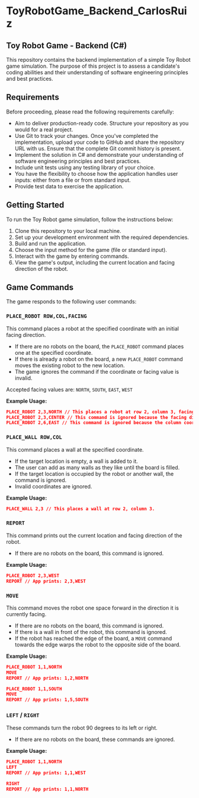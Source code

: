 # ToyRobotGame_Backend_CarlosRuiz

## Toy Robot Game - Backend (C#)

This repository contains the backend implementation of a simple Toy Robot game simulation. The purpose of this project is to assess a candidate's coding abilities and their understanding of software engineering principles and best practices.

## Requirements

Before proceeding, please read the following requirements carefully:

- Aim to deliver production-ready code. Structure your repository as you would for a real project.
- Use Git to track your changes. Once you've completed the implementation, upload your code to GitHub and share the repository URL with us. Ensure that the complete Git commit history is present.
- Implement the solution in C# and demonstrate your understanding of software engineering principles and best practices.
- Include unit tests using any testing library of your choice.
- You have the flexibility to choose how the application handles user inputs: either from a file or from standard input.
- Provide test data to exercise the application.

## Getting Started

To run the Toy Robot game simulation, follow the instructions below:

1. Clone this repository to your local machine.
2. Set up your development environment with the required dependencies.
3. Build and run the application.
4. Choose the input method for the game (file or standard input).
5. Interact with the game by entering commands.
6. View the game's output, including the current location and facing direction of the robot.

## Game Commands

The game responds to the following user commands:

### `PLACE_ROBOT ROW,COL,FACING`

This command places a robot at the specified coordinate with an initial facing direction.

- If there are no robots on the board, the `PLACE_ROBOT` command places one at the specified coordinate.
- If there is already a robot on the board, a new `PLACE_ROBOT` command moves the existing robot to the new location.
- The game ignores the command if the coordinate or facing value is invalid.

Accepted facing values are: `NORTH`, `SOUTH`, `EAST`, `WEST`

**Example Usage:**
```json
PLACE_ROBOT 2,3,NORTH // This places a robot at row 2, column 3, facing North.
PLACE_ROBOT 2,3,CENTER // This command is ignored because the facing direction is invalid.
PLACE_ROBOT 2,6,EAST // This command is ignored because the column coordinate is invalid.
```


### `PLACE_WALL ROW,COL`

This command places a wall at the specified coordinate.

- If the target location is empty, a wall is added to it.
- The user can add as many walls as they like until the board is filled.
- If the target location is occupied by the robot or another wall, the command is ignored.
- Invalid coordinates are ignored.

**Example Usage:**
```json
PLACE_WALL 2,3 // This places a wall at row 2, column 3.
```

### `REPORT`

This command prints out the current location and facing direction of the robot.

- If there are no robots on the board, this command is ignored.

**Example Usage:**
```json
PLACE_ROBOT 2,3,WEST
REPORT // App prints: 2,3,WEST
```

### `MOVE`

This command moves the robot one space forward in the direction it is currently facing.

- If there are no robots on the board, this command is ignored.
- If there is a wall in front of the robot, this command is ignored.
- If the robot has reached the edge of the board, a `MOVE` command towards the edge warps the robot to the opposite side of the board.

**Example Usage:**
```json
PLACE_ROBOT 1,1,NORTH
MOVE
REPORT // App prints: 1,2,NORTH

PLACE_ROBOT 1,1,SOUTH
MOVE
REPORT // App prints: 1,5,SOUTH
```

### `LEFT` / `RIGHT`

These commands turn the robot 90 degrees to its left or right.

- If there are no robots on the board, these commands are ignored.

**Example Usage:**
```json
PLACE_ROBOT 1,1,NORTH
LEFT
REPORT // App prints: 1,1,WEST

RIGHT
REPORT // App prints: 1,1,NORTH
```
